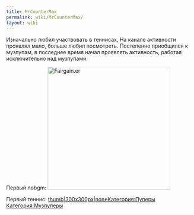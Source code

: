 ```yaml
---
title: MrCounterMax
permalink: wiki/MrCounterMax/
layout: wiki
---
```


Изначально любил участвовать в теннисах, На канале активности проявлял
мало, больше любил посмотреть. Постепенно приобщился к музпупам, в
последнее время начал проявлять активность, работая исключительно над
музпупами.

Первый nobgm:
<img src="Fairgain.er" title="fig:Fairgain.er" width="330" height="330" alt="Fairgain.er" />

Первый теннис:
[thumb\|300x300px\|none](Файл:Unknowntennis.exe_RYTP_Tennis "wikilink")[Категория:Пуперы](Категория:Пуперы "wikilink")
[Категория:Музпуперы](Категория:Музпуперы "wikilink")
